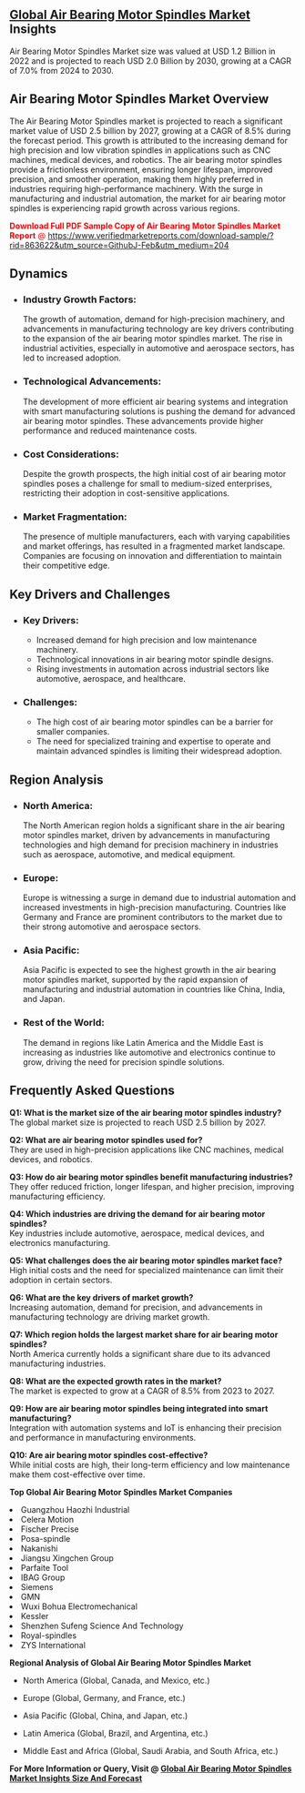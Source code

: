 <h2><a href="https://www.verifiedmarketreports.com/download-sample/?rid=863622&amp;utm_source=GithubJ&amp;utm_medium=204" target="_blank">Global Air Bearing Motor Spindles Market</a> Insights</h2><p>Air Bearing Motor Spindles Market size was valued at USD 1.2 Billion in 2022 and is projected to reach USD 2.0 Billion by 2030, growing at a CAGR of 7.0% from 2024 to 2030.</p><p> <h2>Air Bearing Motor Spindles Market Overview</h2> <p>The Air Bearing Motor Spindles market is projected to reach a significant market value of USD 2.5 billion by 2027, growing at a CAGR of 8.5% during the forecast period. This growth is attributed to the increasing demand for high precision and low vibration spindles in applications such as CNC machines, medical devices, and robotics. The air bearing motor spindles provide a frictionless environment, ensuring longer lifespan, improved precision, and smoother operation, making them highly preferred in industries requiring high-performance machinery. With the surge in manufacturing and industrial automation, the market for air bearing motor spindles is experiencing rapid growth across various regions.</p> <p><p><span class=""><span style="color: #ff0000;"><strong>Download Full PDF Sample Copy of Air Bearing Motor Spindles Market Report</strong> @ </span><a href="https://www.verifiedmarketreports.com/download-sample/?rid=863622&amp;utm_source=GithubJ-Feb&amp;utm_medium=204" target="_blank">https://www.verifiedmarketreports.com/download-sample/?rid=863622&amp;utm_source=GithubJ-Feb&amp;utm_medium=204</a></span></p></p> <h2>Dynamics</h2> <ul> <li><h3>Industry Growth Factors:</h3> The growth of automation, demand for high-precision machinery, and advancements in manufacturing technology are key drivers contributing to the expansion of the air bearing motor spindles market. The rise in industrial activities, especially in automotive and aerospace sectors, has led to increased adoption.</li> <li><h3>Technological Advancements:</h3> The development of more efficient air bearing systems and integration with smart manufacturing solutions is pushing the demand for advanced air bearing motor spindles. These advancements provide higher performance and reduced maintenance costs.</li> <li><h3>Cost Considerations:</h3> Despite the growth prospects, the high initial cost of air bearing motor spindles poses a challenge for small to medium-sized enterprises, restricting their adoption in cost-sensitive applications.</li> <li><h3>Market Fragmentation:</h3> The presence of multiple manufacturers, each with varying capabilities and market offerings, has resulted in a fragmented market landscape. Companies are focusing on innovation and differentiation to maintain their competitive edge.</li> </ul> <h2>Key Drivers and Challenges</h2> <ul> <li><h3>Key Drivers:</h3> <ul> <li>Increased demand for high precision and low maintenance machinery.</li> <li>Technological innovations in air bearing motor spindle designs.</li> <li>Rising investments in automation across industrial sectors like automotive, aerospace, and healthcare.</li> </ul> </li> <li><h3>Challenges:</h3> <ul> <li>The high cost of air bearing motor spindles can be a barrier for smaller companies.</li> <li>The need for specialized training and expertise to operate and maintain advanced spindles is limiting their widespread adoption.</li> </ul> </li> </ul> <h2>Region Analysis</h2> <ul> <li><h3>North America:</h3> The North American region holds a significant share in the air bearing motor spindles market, driven by advancements in manufacturing technologies and high demand for precision machinery in industries such as aerospace, automotive, and medical equipment.</li> <li><h3>Europe:</h3> Europe is witnessing a surge in demand due to industrial automation and increased investments in high-precision manufacturing. Countries like Germany and France are prominent contributors to the market due to their strong automotive and aerospace sectors.</li> <li><h3>Asia Pacific:</h3> Asia Pacific is expected to see the highest growth in the air bearing motor spindles market, supported by the rapid expansion of manufacturing and industrial automation in countries like China, India, and Japan.</li> <li><h3>Rest of the World:</h3> The demand in regions like Latin America and the Middle East is increasing as industries like automotive and electronics continue to grow, driving the need for precision spindle solutions.</li> </ul> <h2>Frequently Asked Questions</h2> <p><strong>Q1: What is the market size of the air bearing motor spindles industry?</strong><br> The global market size is projected to reach USD 2.5 billion by 2027.</p> <p><strong>Q2: What are air bearing motor spindles used for?</strong><br> They are used in high-precision applications like CNC machines, medical devices, and robotics.</p> <p><strong>Q3: How do air bearing motor spindles benefit manufacturing industries?</strong><br> They offer reduced friction, longer lifespan, and higher precision, improving manufacturing efficiency.</p> <p><strong>Q4: Which industries are driving the demand for air bearing motor spindles?</strong><br> Key industries include automotive, aerospace, medical devices, and electronics manufacturing.</p> <p><strong>Q5: What challenges does the air bearing motor spindles market face?</strong><br> High initial costs and the need for specialized maintenance can limit their adoption in certain sectors.</p> <p><strong>Q6: What are the key drivers of market growth?</strong><br> Increasing automation, demand for precision, and advancements in manufacturing technology are driving market growth.</p> <p><strong>Q7: Which region holds the largest market share for air bearing motor spindles?</strong><br> North America currently holds a significant share due to its advanced manufacturing industries.</p> <p><strong>Q8: What are the expected growth rates in the market?</strong><br> The market is expected to grow at a CAGR of 8.5% from 2023 to 2027.</p> <p><strong>Q9: How are air bearing motor spindles being integrated into smart manufacturing?</strong><br> Integration with automation systems and IoT is enhancing their precision and performance in manufacturing environments.</p> <p><strong>Q10: Are air bearing motor spindles cost-effective?</strong><br> While initial costs are high, their long-term efficiency and low maintenance make them cost-effective over time.</p> </p><p><strong>Top Global Air Bearing Motor Spindles Market Companies</strong></p><div data-test-id=""><p><li>Guangzhou Haozhi Industrial</li><li> Celera Motion</li><li> Fischer Precise</li><li> Posa-spindle</li><li> Nakanishi</li><li> Jiangsu Xingchen Group</li><li> Parfaite Tool</li><li> IBAG Group</li><li> Siemens</li><li> GMN</li><li> Wuxi Bohua Electromechanical</li><li> Kessler</li><li> Shenzhen Sufeng Science And Technology</li><li> Royal-spindles</li><li> ZYS International</li></p><div><strong>Regional Analysis of&nbsp;Global Air Bearing Motor Spindles Market</strong></div><ul><li dir="ltr"><p dir="ltr">North America&nbsp;(Global, Canada, and Mexico, etc.)</p></li><li dir="ltr"><p dir="ltr">Europe (Global, Germany, and France, etc.)</p></li><li dir="ltr"><p dir="ltr">Asia Pacific&nbsp;(Global, China, and Japan, etc.)</p></li><li dir="ltr"><p dir="ltr">Latin America&nbsp;(Global, Brazil, and Argentina, etc.)</p></li><li dir="ltr">Middle East and Africa&nbsp;(Global, Saudi Arabia, and South Africa, etc.)</li></ul><p><strong>For More Information or Query, Visit @&nbsp;</strong><strong><a href="https://www.verifiedmarketreports.com/product/air-bearing-motor-spindles-market/?utm_source=GithubJ&amp;utm_medium=204" target="_blank">Global Air Bearing Motor Spindles Market Insights Size And Forecast</a></strong></p></div>
